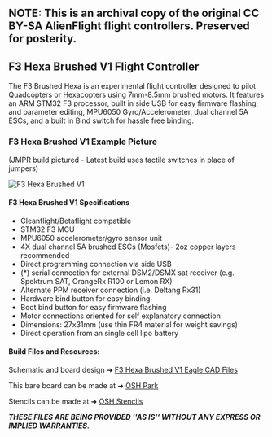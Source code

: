 ## NOTE: This is an archival copy of the original CC BY-SA AlienFlight flight controllers. Preserved for posterity.

## F3 Hexa Brushed V1 Flight Controller

The F3 Brushed Hexa is an experimental flight controller designed to pilot Quadcopters or Hexacopters using 7mm-8.5mm brushed motors. It features an ARM STM32 F3 processor, built in side USB for easy firmware flashing, and parameter editing, MPU6050 Gyro/Accelerometer, dual channel 5A ESCs, and a built in Bind switch for hassle free binding.

### F3 Hexa Brushed V1 Example Picture
(JMPR build pictured - Latest build uses tactile switches in place of jumpers)

![F3 Hexa Brushed V1](/docs/assets/images/F3-Hexa-Side-USB.jpg "F3 Hexa Brushed V1")

#### F3 Hexa Brushed V1 Specifications

* Cleanflight/Betaflight compatible
* STM32 F3 MCU
* MPU6050 accelerometer/gyro sensor unit
* 4X dual channel 5A brushed ESCs (Mosfets)- 2oz copper layers recommended
* Direct programming connection via side USB
* (*) serial connection for external DSM2/DSMX sat receiver (e.g. Spektrum SAT, OrangeRx R100 or Lemon RX)
* Alternate PPM receiver connection (i.e. Deltang Rx31)
* Hardware bind button for easy binding
* Boot bind button for easy firmware flashing
* Motor connections oriented for self explanatory connection
* Dimensions: 27x31mm (use thin FR4 material for weight savings)
* Direct operation from an single cell lipo battery

#### Build Files and Resources:

Schematic and board design ➜ [F3 Hexa Brushed V1 Eagle CAD Files](/Flight-Controllers/F3-V1/F3-Hexa "F3 Hexa Brushed V1 Eagle CAD Files") 

This bare board can be made at ➜ [OSH Park](https://oshpark.com/ "OSH Park")

Stencils can be made at ➜ [OSH Stencils](https://www.oshstencils.com/ "OSH Stencils")

_**THESE FILES ARE BEING PROVIDED ''AS IS'' WITHOUT ANY EXPRESS OR IMPLIED WARRANTIES.**_
